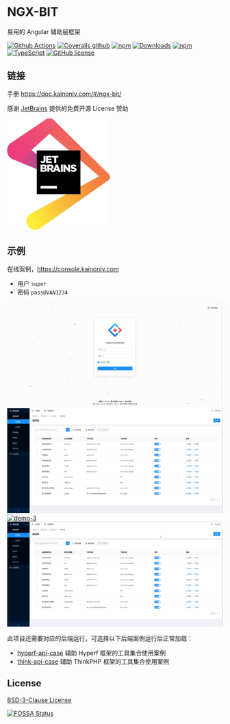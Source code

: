 # NGX-BIT

易用的 Angular 辅助层框架

[![Github Actions](https://img.shields.io/github/workflow/status/kainonly/ngx-bit/test?style=flat-square)](https://github.com/kainonly/ngx-bit/actions)
[![Coveralls github](https://img.shields.io/coveralls/github/kainonly/ngx-bit.svg?style=flat-square)](https://coveralls.io/github/kainonly/ngx-bit)
[![npm](https://img.shields.io/npm/v/ngx-bit.svg?style=flat-square)](https://ngx-bit.kainonly.com)
[![Downloads](https://img.shields.io/npm/dm/ngx-bit.svg?style=flat-square)](https://www.npmjs.com/package/ngx-bit)
[![npm](https://img.shields.io/npm/dt/ngx-bit.svg?style=flat-square)](https://www.npmjs.com/package/ngx-bit)
[![TypeScript](https://img.shields.io/badge/%3C%2F%3E-TypeScript-blue.svg?style=flat-square)](https://www.typescriptlang.org/)
[![GitHub license](https://img.shields.io/badge/license-MIT-blue.svg?style=flat-square)](https://raw.githubusercontent.com/kainonly/ngx-bit.js/master/LICENSE)

## 链接

手册 https://doc.kainonly.com/#/ngx-bit/

感谢 [JetBrains](https://www.jetbrains.com/?from=ngx-bit) 提供的免费开源 License 赞助

[![JetBrains](resource/jetbrains.svg)](https://www.jetbrains.com/?from=ngx-bit)

## 示例

在线案例，https://console.kainonly.com

- 用户 `super`
- 密码 `pass@VAN1234`

[![demo-1](resource/demo-1.gif)](https://console.kainonly.com)
[![demo-2](resource/demo-2.gif)](https://console.kainonly.com)
[![demo-3](resource/demo-3.gif)](https://console.kainonly.com)
[![demo-4](resource/demo-4.gif)](https://console.kainonly.com)

此项目还需要对应的后端运行，可选择以下后端案例运行后正常加载：

- [hyperf-api-case](https://github.com/kainonly/hyperf-api-case) 辅助 Hyperf 框架的工具集合使用案例
- [think-api-case](https://github.com/kainonly/think-api-case) 辅助 ThinkPHP 框架的工具集合使用案例

## License

[BSD-3-Clause License](https://github.com/kainonly/ngx-bit/blob/master/LICENSE)

[![FOSSA Status](https://app.fossa.com/api/projects/git%2Bgithub.com%2Fkainonly%2Fngx-bit.svg?type=large)](https://app.fossa.com/projects/git%2Bgithub.com%2Fkainonly%2Fngx-bit?ref=badge_large)
